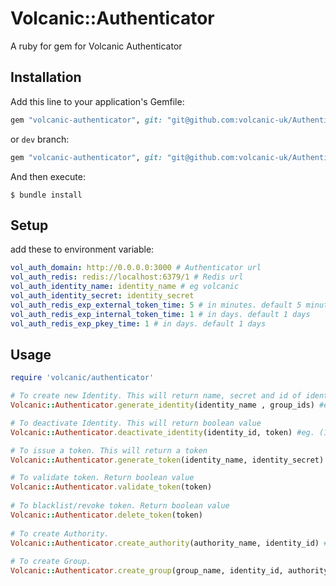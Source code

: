# Volcanic::Authenticator

A ruby for gem for Volcanic Authenticator

## Installation

Add this line to your application's Gemfile:


```ruby
gem "volcanic-authenticator", git: "git@github.com:volcanic-uk/Authenticator-ruby-gem.git"
```

or `dev` branch:

```ruby
gem "volcanic-authenticator", git: "git@github.com:volcanic-uk/Authenticator-ruby-gem.git" , branch: 'dev'
```

And then execute:

    $ bundle install
    
## Setup

add these to environment variable:

```.yaml
vol_auth_domain: http://0.0.0.0:3000 # Authenticator url
vol_auth_redis: redis://localhost:6379/1 # Redis url
vol_auth_identity_name: identity_name # eg volcanic
vol_auth_identity_secret: identity_secret
vol_auth_redis_exp_external_token_time: 5 # in minutes. default 5 minutes
vol_auth_redis_exp_internal_token_time: 1 # in days. default 1 days
vol_auth_redis_exp_pkey_time: 1 # in days. default 1 days
```

## Usage

```ruby
require 'volcanic/authenticator'

# To create new Identity. This will return name, secret and id of identity.
Volcanic::Authenticator.generate_identity(identity_name , group_ids) #eg. ('new_identity', [1,2])

# To deactivate Identity. This will return boolean value
Volcanic::Authenticator.deactivate_identity(identity_id, token) #eg. (1, 'qwertyuio1234567890.Bioasdknji029837y4rb')

# To issue a token. This will return a token
Volcanic::Authenticator.generate_token(identity_name, identity_secret) #eg. ('new_identity', 'qwertyuio1234567890')

# To validate token. Return boolean value
Volcanic::Authenticator.validate_token(token) 
 
# To blacklist/revoke token. Return boolean value
Volcanic::Authenticator.delete_token(token)
 
# To create Authority.
Volcanic::Authenticator.create_authority(authority_name, identity_id) #eg. ('new_authority', 1)
 
# To create Group.
Volcanic::Authenticator.create_group(group_name, identity_id, authority_ids) #eg. ('new_group', 1, [1,2])
```